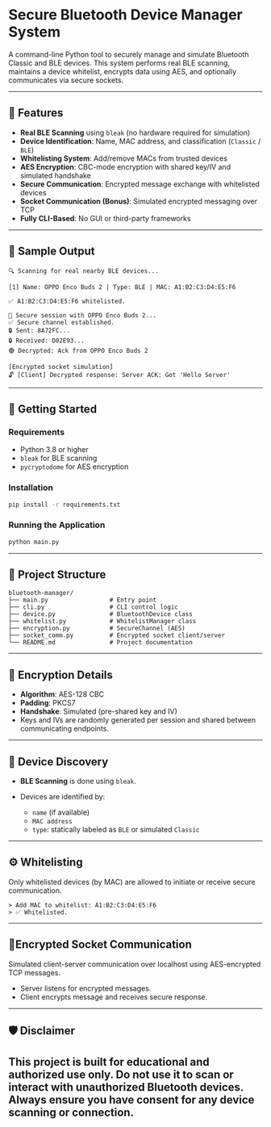 # Secure Bluetooth Device Manager System

A command-line Python tool to securely manage and simulate Bluetooth Classic and BLE devices. This system performs real BLE scanning, maintains a device whitelist, encrypts data using AES, and optionally communicates via secure sockets.

---

## 🔧 Features

- **Real BLE Scanning** using `bleak` (no hardware required for simulation)
- **Device Identification**: Name, MAC address, and classification (`Classic` / `BLE`)
- **Whitelisting System**: Add/remove MACs from trusted devices
- **AES Encryption**: CBC-mode encryption with shared key/IV and simulated handshake
- **Secure Communication**: Encrypted message exchange with whitelisted devices
- **Socket Communication (Bonus)**: Simulated encrypted messaging over TCP
- **Fully CLI-Based**: No GUI or third-party frameworks

---

## 📸 Sample Output

```text
🔍 Scanning for real nearby BLE devices...

[1] Name: OPPO Enco Buds 2 | Type: BLE | MAC: A1:B2:C3:D4:E5:F6

✅ A1:B2:C3:D4:E5:F6 whitelisted.

🔗 Secure session with OPPO Enco Buds 2...
✅ Secure channel established.
🔒 Sent: 8A72FC...
🔒 Received: D02E93...
🟢 Decrypted: Ack from OPPO Enco Buds 2

[Encrypted socket simulation]
🔓 [Client] Decrypted response: Server ACK: Got 'Hello Server'
````

---

## 🚀 Getting Started

### Requirements

* Python 3.8 or higher
* `bleak` for BLE scanning
* `pycryptodome` for AES encryption

### Installation

```bash
pip install -r requirements.txt
```

### Running the Application

```bash
python main.py
```

---

## 📂 Project Structure

```
bluetooth-manager/
├── main.py                 # Entry point
├── cli.py                  # CLI control logic
├── device.py               # BluetoothDevice class
├── whitelist.py            # WhitelistManager class
├── encryption.py           # SecureChannel (AES)
├── socket_comm.py          # Encrypted socket client/server
└── README.md               # Project documentation
```

---

## 🔐 Encryption Details

* **Algorithm**: AES-128 CBC
* **Padding**: PKCS7
* **Handshake**: Simulated (pre-shared key and IV)
* Keys and IVs are randomly generated per session and shared between communicating endpoints.

---

## 🧠 Device Discovery

* **BLE Scanning** is done using `bleak`.
* Devices are identified by:

  * `name` (if available)
  * `MAC address`
  * `type`: statically labeled as `BLE` or simulated `Classic`

---

## ⚙️ Whitelisting

Only whitelisted devices (by MAC) are allowed to initiate or receive secure communication.

```text
> Add MAC to whitelist: A1:B2:C3:D4:E5:F6
> ✅ Whitelisted.
```

---

## 🧪Encrypted Socket Communication

Simulated client-server communication over localhost using AES-encrypted TCP messages.

* Server listens for encrypted messages.
* Client encrypts message and receives secure response.

---

## 🛡️ Disclaimer

This project is built for **educational and authorized use only**.
Do **not** use it to scan or interact with unauthorized Bluetooth devices.
Always ensure you have consent for any device scanning or connection.
---
